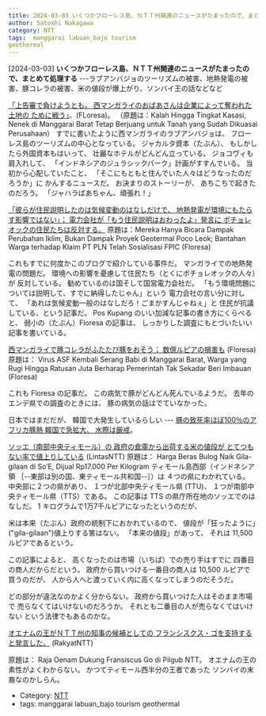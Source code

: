```yaml
---
title: 2024-03-03 いくつかフローレス島、ＮＴＴ州関連のニュースがたまったので、まとめて処理する ---ラブアンバジョのツーリズムの被害、地熱発電の被害、豚コレラの被害、米の値段が爆上がり、ソンバイ王の話などなど
author: Satoshi Nakagawa
category: NTT
tags:  manggarai labuan_bajo tourism
geothermal
---
```


[2024-03-03] **いくつかフローレス島、ＮＴＴ州関連のニュースがたまったので、まとめて処理する**  ---ラブアンバジョのツーリズムの被害、地熱発電の被害、豚コレラの被害、米の値段が爆上がり、ソンバイ王の話などなど

[「上告審で負けようとも。
西マンガライのおばあさんは企業によって奪われた土地の
ために戦う」](https://floresa.co/reportase/mendalam/61546/2024/02/29/kalah-hingga-tingkat-kasasi-nenek-di-manggarai-barat-tetap-berjuang-untuk-tanah-yang-sudah-dikuasai-perusahaan?utm_source=pocket_saves)、(FLoresa)。
（原題は：Kalah Hingga Tingkat Kasasi,
Nenek di Manggarai Barat Tetap Berjuang
untuk Tanah yang Sudah Dikuasai Perusahaan）
すでに書いたように西マンガライのラブアンバジョは、
フローレス島のツーリズムの中心となっている。
ジャカルタ資本（たぶん）、
もしかしたら外国資本もはいって、
壮麗なホテルがどんどん立っている。
ジョコヴィも肩入れして、
「インドネシアのジュラシックパーク」計画がすすんでいる。
当初から心配していたこと、
「そこにもともと住んでいた人々はどうなったのだろうか」に
かんするニュースだ。
お決まりのストーリーが、
あちこちで起きたのだろう。
「ジャハラばあちゃん、頑張れ！」

 [「彼らが住民説明したのは気候変動のはなしだけで、
地熱発電が環境にもたらす影響ではない」；
電力会社が「もう住民説明はおわったよ」発言に
ポチョレオックの住民たちは反対する。](https://floresa.co/reportase/mendalam/61562/2024/03/01/mereka-hanya-bicara-dampak-perubahan-iklim-bukan-dampak-proyek-geotermal-poco-leok-bantahan-warga-terhadap-klaim-pt-pln-telah-sosialisasi-fpic?utm_source=pocket_saves)
 原題は：Mereka Hanya Bicara Dampak Perubahan
Iklim, Bukan Dampak Proyek Geotermal
Poco Leok;
Bantahan Warga terhadap Klaim
PT PLN Telah Sosialisasi FPIC (Floresa)

これもすでに何度かこのブログで紹介している事件だ。
マンガライでの地熱発電の問題だ。
環境への影響を憂慮して住民たち（とくにポチョレオックの人々）が
反対している。
勧めているのは国そして国営電力会社だ。
「もう環境問題については説明して、すでに納得したじゃん」という
電力会社の言い分に対して、
「あれは気候変動一般のはなしだろ！ごまかすんじゃねぇ」と
住民が抗議している、という記事だ。
Pos Kupang のいい加減な記事の書き方にくらべると、
弱小の（たぶん）Floresa の記事は、
しっかりした調査にもとづいたいい記事を書いている。

[西マンガライで豚コレラがふたたび豚をおそう；
数億ルピアの損害も](https://floresa.co/reportase/mendalam/61584/2024/03/02/virus-asf-kembali-serang-babi-di-manggarai-barat-warga-yang-rugi-hingga-ratusan-juta-berharap-pemerintah-tak-sekadar-beri-imbauan?utm_source=pocket_saves) (Floresa)
原題は：
Virus ASF Kembali Serang Babi di Manggarai Barat,
Warga yang Rugi Hingga Ratusan Juta
Berharap Pemerintah Tak Sekadar Beri Imbauan
(Floresa)

 これも Floresa の記事だ。
この病気で豚がどんどん死んでいるようだ。
去年のエンデ県での調査のときには、
豚の病気の話はでていなかった。

 日本ではまだだが、
韓国で大発生しているらしい ---
[豚の致死率ほぼ100％のアフリカ豚熱
韓国で急拡大、
水際は厳戒](https://mainichi.jp/articles/20240310/k00/00m/040/106000c?utm_source=pocket_saves)。

 [ソッエ（南部中央ティモール）の
政府の倉庫から出荷する米の値段が
とてつもない率で値上りしている](https://www.lintasntt.com/harga-beras-bulog-naik-gila-gilaan-di-soe-dijual-rp17-000-per-kilogram/?utm_source=pocket_saves) (LintasNTT)
原題は：
Harga Beras Bulog Naik Gila-gilaan
di So’E,
Dijual Rp17.000 Per Kilogram
ティモール島西部（インドネシア領
［--東部は別の国、東ティモール共和国--］）は
４つの県にわかれている。
中央部に２つの県があり、
１つが北部中央ティモール県 (TTU)、
１つが南部中央ティモール県（TTS）である。
この記事は TTS の県庁所在地のソッエでのはなしだ。
1 キログラムで1万7千ルピアになったというのだが、

 米は本来（たぶん）政府の統制下におかれているので、
値段が「狂ったように」("gila-gilaan")値上りする筈はない。
「本来の値段」があって、
それは 11,500 ルピアであるという。

 この記事によると、
高くなったのは市場（いちば）での売り手はすでに
四番目の商人だからだという。
政府から買いつける一番目の商人は 10,500 ルピアで
買うのだが、
人から人へと渡っていく内に高くなってしまうのだそうだ。

 どの部分が違法なのかよく分からない。
政府から買いつけた人はそのまま市場で
売らなくてはいけないのだろうか。
それとも二番目の人が売らなくてはいけない
という法律でもあるのかな。

 [オエナムの王がＮＴＴ州の知事の候補としての
フランシスクス・ゴを支持すると発言した。](https://rakyatntt.com/raja-oenam-dukung-fransiscus-go-di-pilgub-ntt/?utm_source=pocket_saves) (RakyatNTT)

 原題は：
Raja Oenam Dukung Fransiscus Go di Pilgub NTT。
オエナムの王の素性がよくわからない。
かつてティモール西半分の王者であった
ソンバイの末裔なのかしらん。

- Category: [NTT](https://merapano.github.io/categories.html#NTT)
- tags:  manggarai labuan_bajo tourism
geothermal
